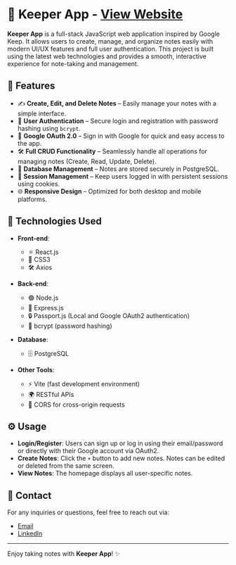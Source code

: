 # 📝 Keeper App - **[View Website](https://keeper-frontend-36zj.onrender.com)**

**Keeper App** is a full-stack JavaScript web application inspired by Google Keep. It allows users to create, manage, and organize notes easily with modern UI/UX features and full user authentication. This project is built using the latest web technologies and provides a smooth, interactive experience for note-taking and management.

## 🚀 Features

- ✍️ **Create, Edit, and Delete Notes** – Easily manage your notes with a simple interface.
- 🔐 **User Authentication** – Secure login and registration with password hashing using `bcrypt`.
- 🔑 **Google OAuth 2.0** – Sign in with Google for quick and easy access to the app.
- 🛠 **Full CRUD Functionality** – Seamlessly handle all operations for managing notes (Create, Read, Update, Delete).
- 📂 **Database Management** – Notes are stored securely in PostgreSQL.
- 🔄 **Session Management** – Keep users logged in with persistent sessions using cookies.
- 🌐 **Responsive Design** – Optimized for both desktop and mobile platforms.

## 🧰 Technologies Used

- **Front-end**:  
  - ⚛️ React.js
  - 🎨 CSS3
  - 🛠 Axios

- **Back-end**:  
  - 🟢 Node.js
  - 🚧 Express.js
  - 🔒 Passport.js (Local and Google OAuth2 authentication)
  - 🔑 bcrypt (password hashing)

- **Database**:  
  - 🗄 PostgreSQL

- **Other Tools**:  
  - ⚡️ Vite (fast development environment)
  - 🌍 RESTful APIs
  - 🔗 CORS for cross-origin requests

## ⚙️ Usage

- **Login/Register**: Users can sign up or log in using their email/password or directly with their Google account via OAuth2.
- **Create Notes**: Click the `+` button to add new notes. Notes can be edited or deleted from the same screen.
- **View Notes**: The homepage displays all user-specific notes.


## 💬 Contact

For any inquiries or questions, feel free to reach out via:
- [Email](yardene015@gmail.com)
- [LinkedIn](https://www.linkedin.com/in/yardenitzhaky)

---

Enjoy taking notes with **Keeper App**! ✨
